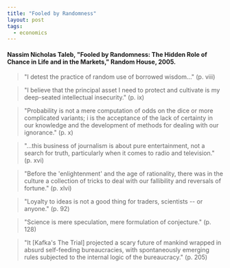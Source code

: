 ```yaml
---
title: "Fooled by Randomness"
layout: post
tags:
  - economics
---
```


#### Nassim Nicholas Taleb, "Fooled by Randomness: The Hidden Role of Chance in Life and in the Markets," Random House, 2005.

> "I detest the practice of random use of borrowed wisdom..." (p. viii)

> "I believe that the principal asset I need to protect and cultivate is my deep-seated intellectual insecurity." (p. ix)

> "Probability is not a mere computation of odds on the dice or more complicated variants; i is the acceptance of the lack of certainty in our knowledge and the development of methods for dealing with our ignorance." (p. x)

> "...this business of journalism is about pure entertainment, not a search for truth, particularly when it comes to radio and television." (p. xvi)

> "Before the 'enlightenment' and the age of rationality, there was in the culture a collection of tricks to deal with our fallibility and reversals of fortune." (p. xlvi)

> "Loyalty to ideas is not a good thing for traders, scientists -- or anyone." (p. 92)

> "Science is mere speculation, mere formulation of conjecture." (p. 128)

> "It [Kafka's The Trial] projected a scary future of mankind wrapped in absurd self-feeding bureaucracies, with spontaneously emerging rules subjected to the internal logic of the bureaucracy." (p. 205)
